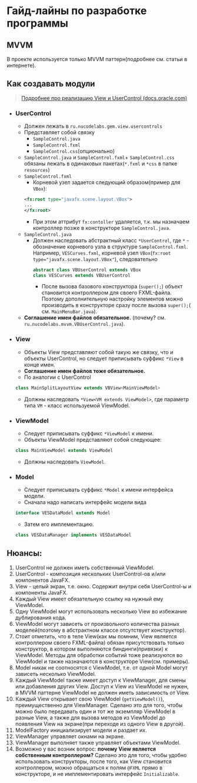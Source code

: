 # Гайд-лайны по разработке программы

## MVVM

В проекте используется только MVVM паттерн(подробнее см. статьи в интернете).

## Как создавать модули

> [Подробнее про реализацию View и UserControl (docs.oracle.com)](https://docs.oracle.com/javafx/2/fxml_get_started/custom_control.htm)

- ### UserControl
    - Должен лежать в `ru.nucodelabs.gem.view.usercontrols`
    - Представляет собой связку
        - `SampleControl.java`
        - `SampleControl.fxml`
        - `SampleControl.css`(опционально)
    - `SampleControl.java` и `SampleControl.fxml`+ `SampleControl.css` обязаны лежать в одинаковых пакетах(`*.fxml`
      и `*css` в папке `resources`)
    - `SampleControl.fxml`
        - Корневой узел задается следующий образом(пример для `VBox`):
      ```xml
      <fx:root type="javafx.scene.layout.VBox"> 
      ... 
      </fx:root>
      ```
        - При этом аттрибут `fx:contoller` удаляется, т.к. мы назначаем контроллер позже в
          конструкторе `SampleControl.java`.
    - `SampleControl.java`
        - Должен наследовать абстрактный класс `*UserControl`, где `*` - обозначение корневого узла в
          структуре `SampleControl.fxml`. Например, `VESCurves.fxml`, корневой узел
          `VBox`(`fx:root type="javafx.scene.layout.VBox"`), следовательно
          ```java 
          abstract class VBUserControl extends VBox  
          class VESCurves extends VBUserControl
          ```
            - После вызова базового конструктора (`super();`) объект становится контроллером для своего FXML-файла.
              Поэтому дополнительную настройку элементов можно производить в конструкторе сразу после вызова `super();`(
              см. `MainMenuBar.java`).
    - **Соглашение имен файлов обязательное.** (почему? см. `ru.nucodelabs.mvvm.VBUserControl.java`).
- ### View
    - Объекты View представляют собой такую же связку, что и объекты UserControl, но следует приписывать суффикс `*View`
      в конце имен.
    - **Соглашение имен файлов тоже обязательное.**
    - По аналогии с UserControl
  ```java
  class MainSplitLayoutView extends VBView<MainViewModel>
  ```
    - Должны наследовать `*View<VM extends ViewModel>`, где параметр типа `VM` - класс используемой ViewModel.
- ### ViewModel
    - Следует приписывать суффикс `*ViewModel` к имени.
    - Объекты ViewModel представляют собой следующее:
  ```java
  class MainViewModel extends ViewModel
  ```
    - Должны наследовать `ViewModel`.
- ### Model
    - Следует приписывать суффикс `*Model` к имени интерфейса модели.
    - Сначала надо написать интерфейс модели вида
    ```java
    interface VESDataModel extends Model
    ```
    - Затем его имплементацию.
    ```java
    class VESDataManager implements VESDataModel
    ```

## Нюансы:

1. UserControl не должен иметь собственный ViewModel.
2. UserControl - композиция нескольких UserControl-ов и/или компонентов JavaFX.
3. View - целый экран, т.е. окно. Содержит внутри себя UserControl-ы и компоненты JavaFX.
4. Каждый View имеет обязательную ссылку на нужный ему ViewModel.
5. Одну ViewModel могут использовать несколько View во избежание дублирования кода.
6. ViewModel могут зависеть от произвольного количества разных моделей(поэтому в абстрактном классе отсутствует
   конструктор).
7. Стоит отметить, что в теле View(как мы помним, View является контроллером своего FXML-файла) обязан присутствовать
   только конструктор, в котором выполняются биндинги(привязки) к ViewModel. Методы для обработки событий тоже
   реализуются во ViewModel и также назначаются в конструкторе View(см. примеры).
8. Model никак не соотносятся с ViewModel, т.е. от одной Model могут зависеть несколько ViewModel.
9. Каждый ViewModel также имеет доступ к ViewManager, для смены или добавления других View. Доступ к View из ViewModel
   не нужен, в MVVM паттерне ViewModel не должен иметь зависимость от View.
10. Каждый View открывает свою ViewModel (`getViewModel()`), преимущественно для ViewManager. Сделано это для того,
    чтобы можно было передавать один и тот же экземпляр ViewModel в разные View, а также для вызова методов из ViewModel
    до появления View на экране(при переходе из одного View в другой).
11. ModelFactory инициализирует модели и раздает их.
12. ViewManager управляет окнами на экране.
13. ViewManager выполняет также управляет объектами ViewModel.
14. Возможно у вас возник вопрос: **почему View является собственным контроллером?** Сделано это для того, чтобы удобно
    использовать конструкторы, после того, как View становится контроллером, можно обращаться к полям `@FXML` прямо в
    конструкторе, и не имплементировать интерфейс `Initializable`.


